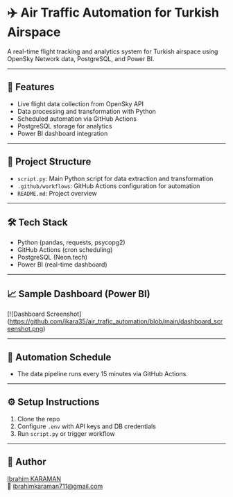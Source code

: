 # ✈️ Air Traffic Automation for Turkish Airspace

A real-time flight tracking and analytics system for Turkish airspace using OpenSky Network data, PostgreSQL, and Power BI.

---

## 🚀 Features
- Live flight data collection from OpenSky API
- Data processing and transformation with Python
- Scheduled automation via GitHub Actions
- PostgreSQL storage for analytics
- Power BI dashboard integration

---

## 📂 Project Structure
- `script.py`: Main Python script for data extraction and transformation
- `.github/workflows`: GitHub Actions configuration for automation
- `README.md`: Project overview

---

## 🛠️ Tech Stack
- Python (pandas, requests, psycopg2)
- GitHub Actions (cron scheduling)
- PostgreSQL (Neon.tech)
- Power BI (real-time dashboard)

---

## 📈 Sample Dashboard (Power BI)
[![Dashboard Screenshot] (https://github.com/ikara35/air_trafic_automation/blob/main/dashboard_screenshot.png)

---

## 📅 Automation Schedule
- The data pipeline runs every 15 minutes via GitHub Actions.

---

## ⚙️ Setup Instructions
1. Clone the repo
2. Configure `.env` with API keys and DB credentials
3. Run `script.py` or trigger workflow

---

## 👤 Author
[Ibrahim KARAMAN](https://www.linkedin.com/in/yourprofile)  
📧 ibrahimkaraman711@gmail.com



